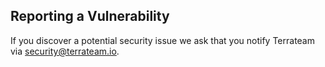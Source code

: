 ## Reporting a Vulnerability
If you discover a potential security issue we ask that you notify Terrateam via [security@terrateam.io](mailto:security@terrateam.io).
